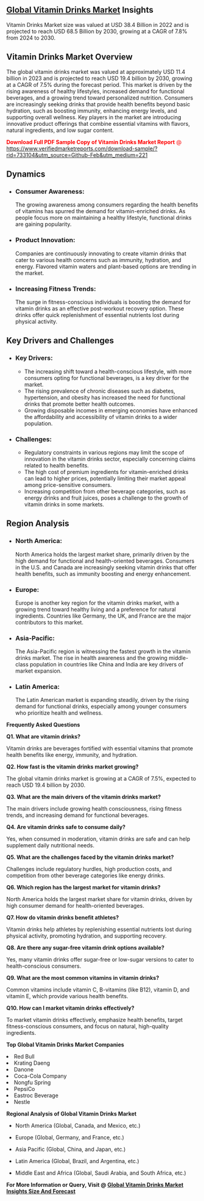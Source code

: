 <h2><a href="https://www.verifiedmarketreports.com/download-sample/?rid=733104&amp;utm_source=Github&amp;utm_medium=221" target="_blank">Global Vitamin Drinks Market</a> Insights</h2><p>Vitamin Drinks Market size was valued at USD 38.4 Billion in 2022 and is projected to reach USD 68.5 Billion by 2030, growing at a CAGR of 7.8% from 2024 to 2030.</p><p> <h2>Vitamin Drinks Market Overview</h2> <p>The global vitamin drinks market was valued at approximately USD 11.4 billion in 2023 and is projected to reach USD 19.4 billion by 2030, growing at a CAGR of 7.5% during the forecast period. This market is driven by the rising awareness of healthy lifestyles, increased demand for functional beverages, and a growing trend toward personalized nutrition. Consumers are increasingly seeking drinks that provide health benefits beyond basic hydration, such as boosting immunity, enhancing energy levels, and supporting overall wellness. Key players in the market are introducing innovative product offerings that combine essential vitamins with flavors, natural ingredients, and low sugar content.</p> <p><p><span class=""><span style="color: #ff0000;"><strong>Download Full PDF Sample Copy of Vitamin Drinks Market Report</strong> @ </span><a href="https://www.verifiedmarketreports.com/download-sample/?rid=733104&amp;utm_source=Github-Feb&amp;utm_medium=221" target="_blank">https://www.verifiedmarketreports.com/download-sample/?rid=733104&amp;utm_source=Github-Feb&amp;utm_medium=221</a></span></p></p> <h2>Dynamics</h2> <ul> <li><h3>Consumer Awareness:</h3> The growing awareness among consumers regarding the health benefits of vitamins has spurred the demand for vitamin-enriched drinks. As people focus more on maintaining a healthy lifestyle, functional drinks are gaining popularity.</li> <li><h3>Product Innovation:</h3> Companies are continuously innovating to create vitamin drinks that cater to various health concerns such as immunity, hydration, and energy. Flavored vitamin waters and plant-based options are trending in the market.</li> <li><h3>Increasing Fitness Trends:</h3> The surge in fitness-conscious individuals is boosting the demand for vitamin drinks as an effective post-workout recovery option. These drinks offer quick replenishment of essential nutrients lost during physical activity.</li> </ul> <h2>Key Drivers and Challenges</h2> <ul> <li><h3>Key Drivers:</h3> <ul> <li>The increasing shift toward a health-conscious lifestyle, with more consumers opting for functional beverages, is a key driver for the market.</li> <li>The rising prevalence of chronic diseases such as diabetes, hypertension, and obesity has increased the need for functional drinks that promote better health outcomes.</li> <li>Growing disposable incomes in emerging economies have enhanced the affordability and accessibility of vitamin drinks to a wider population.</li> </ul> </li> <li><h3>Challenges:</h3> <ul> <li>Regulatory constraints in various regions may limit the scope of innovation in the vitamin drinks sector, especially concerning claims related to health benefits.</li> <li>The high cost of premium ingredients for vitamin-enriched drinks can lead to higher prices, potentially limiting their market appeal among price-sensitive consumers.</li> <li>Increasing competition from other beverage categories, such as energy drinks and fruit juices, poses a challenge to the growth of vitamin drinks in some markets.</li> </ul> </li> </ul> <h2>Region Analysis</h2> <ul> <li><h3>North America:</h3> North America holds the largest market share, primarily driven by the high demand for functional and health-oriented beverages. Consumers in the U.S. and Canada are increasingly seeking vitamin drinks that offer health benefits, such as immunity boosting and energy enhancement.</li> <li><h3>Europe:</h3> Europe is another key region for the vitamin drinks market, with a growing trend toward healthy living and a preference for natural ingredients. Countries like Germany, the UK, and France are the major contributors to this market.</li> <li><h3>Asia-Pacific:</h3> The Asia-Pacific region is witnessing the fastest growth in the vitamin drinks market. The rise in health awareness and the growing middle-class population in countries like China and India are key drivers of market expansion.</li> <li><h3>Latin America:</h3> The Latin American market is expanding steadily, driven by the rising demand for functional drinks, especially among younger consumers who prioritize health and wellness.</li> </ul> <p><b>Frequently Asked Questions</b></p> <p><b>Q1. What are vitamin drinks?</b></p> <p>Vitamin drinks are beverages fortified with essential vitamins that promote health benefits like energy, immunity, and hydration.</p> <p><b>Q2. How fast is the vitamin drinks market growing?</b></p> <p>The global vitamin drinks market is growing at a CAGR of 7.5%, expected to reach USD 19.4 billion by 2030.</p> <p><b>Q3. What are the main drivers of the vitamin drinks market?</b></p> <p>The main drivers include growing health consciousness, rising fitness trends, and increasing demand for functional beverages.</p> <p><b>Q4. Are vitamin drinks safe to consume daily?</b></p> <p>Yes, when consumed in moderation, vitamin drinks are safe and can help supplement daily nutritional needs.</p> <p><b>Q5. What are the challenges faced by the vitamin drinks market?</b></p> <p>Challenges include regulatory hurdles, high production costs, and competition from other beverage categories like energy drinks.</p> <p><b>Q6. Which region has the largest market for vitamin drinks?</b></p> <p>North America holds the largest market share for vitamin drinks, driven by high consumer demand for health-oriented beverages.</p> <p><b>Q7. How do vitamin drinks benefit athletes?</b></p> <p>Vitamin drinks help athletes by replenishing essential nutrients lost during physical activity, promoting hydration, and supporting recovery.</p> <p><b>Q8. Are there any sugar-free vitamin drink options available?</b></p> <p>Yes, many vitamin drinks offer sugar-free or low-sugar versions to cater to health-conscious consumers.</p> <p><b>Q9. What are the most common vitamins in vitamin drinks?</b></p> <p>Common vitamins include vitamin C, B-vitamins (like B12), vitamin D, and vitamin E, which provide various health benefits.</p> <p><b>Q10. How can I market vitamin drinks effectively?</b></p> <p>To market vitamin drinks effectively, emphasize health benefits, target fitness-conscious consumers, and focus on natural, high-quality ingredients.</p> </p><p><strong>Top Global Vitamin Drinks Market Companies</strong></p><div data-test-id=""><p><li>Red Bull</li><li> Krating Daeng</li><li> Danone</li><li> Coca-Cola Company</li><li> Nongfu Spring</li><li> PepsiCo</li><li> Eastroc Beverage</li><li> Nestle</li></p><div><strong>Regional Analysis of&nbsp;Global Vitamin Drinks Market</strong></div><ul><li dir="ltr"><p dir="ltr">North America&nbsp;(Global, Canada, and Mexico, etc.)</p></li><li dir="ltr"><p dir="ltr">Europe (Global, Germany, and France, etc.)</p></li><li dir="ltr"><p dir="ltr">Asia Pacific&nbsp;(Global, China, and Japan, etc.)</p></li><li dir="ltr"><p dir="ltr">Latin America&nbsp;(Global, Brazil, and Argentina, etc.)</p></li><li dir="ltr">Middle East and Africa&nbsp;(Global, Saudi Arabia, and South Africa, etc.)</li></ul><p><strong>For More Information or Query, Visit @&nbsp;</strong><strong><a href="https://www.verifiedmarketreports.com/product/vitamin-drinks-market/?utm_source=Github&amp;utm_medium=221" target="_blank">Global Vitamin Drinks Market Insights Size And Forecast</a></strong></p></div>
